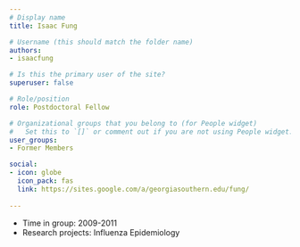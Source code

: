 ```yaml
---
# Display name
title: Isaac Fung

# Username (this should match the folder name)
authors:
- isaacfung

# Is this the primary user of the site?
superuser: false

# Role/position
role: Postdoctoral Fellow

# Organizational groups that you belong to (for People widget)
#   Set this to `[]` or comment out if you are not using People widget.
user_groups:
- Former Members

social:
- icon: globe
  icon_pack: fas
  link: https://sites.google.com/a/georgiasouthern.edu/fung/
  
---
```


* Time in group: 2009-2011
* Research projects: Influenza Epidemiology

